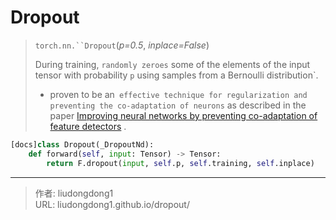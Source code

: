 # Dropout


> `torch.nn.``Dropout`(*p=0.5*, *inplace=False*)
>
> During training, `randomly zeroes` some of the elements of the input tensor with probability `p` using samples from a Bernoulli distribution`.
>
> -  proven to be an` effective technique for regularization and preventing the co-adaptation of neurons` as described in the paper [Improving neural networks by preventing co-adaptation of feature detectors](https://arxiv.org/abs/1207.0580) .

```python
[docs]class Dropout(_DropoutNd):
    def forward(self, input: Tensor) -> Tensor:
        return F.dropout(input, self.p, self.training, self.inplace)
```



---

> 作者: liudongdong1  
> URL: liudongdong1.github.io/dropout/  

